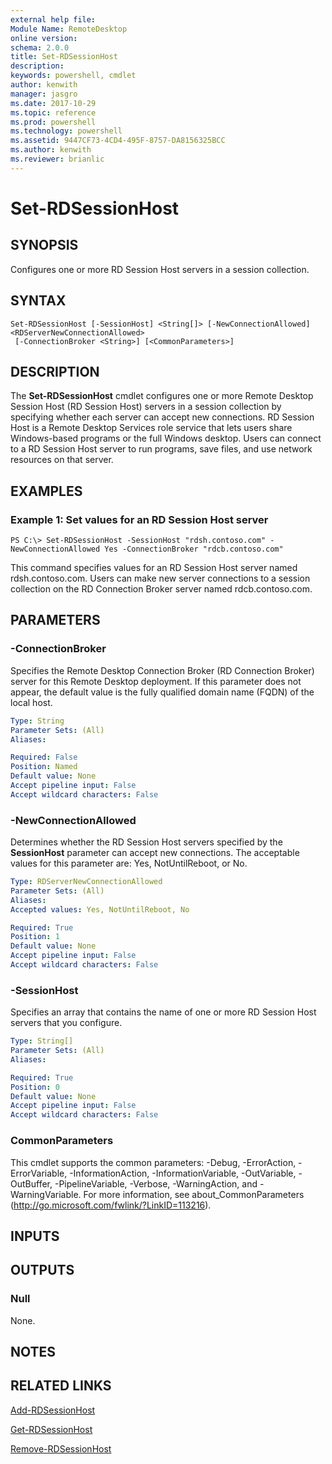 ```yaml
---
external help file: 
Module Name: RemoteDesktop
online version: 
schema: 2.0.0
title: Set-RDSessionHost
description: 
keywords: powershell, cmdlet
author: kenwith
manager: jasgro
ms.date: 2017-10-29
ms.topic: reference
ms.prod: powershell
ms.technology: powershell
ms.assetid: 9447CF73-4CD4-495F-8757-DA8156325BCC
ms.author: kenwith
ms.reviewer: brianlic
---
```


# Set-RDSessionHost

## SYNOPSIS
Configures one or more RD Session Host servers in a session collection.

## SYNTAX

```
Set-RDSessionHost [-SessionHost] <String[]> [-NewConnectionAllowed] <RDServerNewConnectionAllowed>
 [-ConnectionBroker <String>] [<CommonParameters>]
```

## DESCRIPTION
The **Set-RDSessionHost** cmdlet configures one or more Remote Desktop Session Host (RD Session Host) servers in a session collection by specifying whether each server can accept new connections.
RD Session Host is a Remote Desktop Services role service that lets users share Windows-based programs or the full Windows desktop.
Users can connect to a RD Session Host server to run programs, save files, and use network resources on that server.

## EXAMPLES

### Example 1: Set values for an RD  Session Host server
```
PS C:\> Set-RDSessionHost -SessionHost "rdsh.contoso.com" -NewConnectionAllowed Yes -ConnectionBroker "rdcb.contoso.com"
```

This command specifies values for an RD Session Host server named rdsh.contoso.com.
Users can make new server connections to a session collection on the RD Connection Broker server named rdcb.contoso.com.

## PARAMETERS

### -ConnectionBroker
Specifies the Remote Desktop Connection Broker (RD Connection Broker) server for this Remote Desktop deployment.
If this parameter does not appear, the default value is the fully qualified domain name (FQDN) of the local host.

```yaml
Type: String
Parameter Sets: (All)
Aliases: 

Required: False
Position: Named
Default value: None
Accept pipeline input: False
Accept wildcard characters: False
```

### -NewConnectionAllowed
Determines whether the RD Session Host servers specified by the **SessionHost** parameter can accept new connections.
The acceptable values for this parameter are: Yes, NotUntilReboot, or No.

```yaml
Type: RDServerNewConnectionAllowed
Parameter Sets: (All)
Aliases: 
Accepted values: Yes, NotUntilReboot, No

Required: True
Position: 1
Default value: None
Accept pipeline input: False
Accept wildcard characters: False
```

### -SessionHost
Specifies an array that contains the name of one or more RD Session Host servers that you configure.

```yaml
Type: String[]
Parameter Sets: (All)
Aliases: 

Required: True
Position: 0
Default value: None
Accept pipeline input: False
Accept wildcard characters: False
```

### CommonParameters
This cmdlet supports the common parameters: -Debug, -ErrorAction, -ErrorVariable, -InformationAction, -InformationVariable, -OutVariable, -OutBuffer, -PipelineVariable, -Verbose, -WarningAction, and -WarningVariable. For more information, see about_CommonParameters (http://go.microsoft.com/fwlink/?LinkID=113216).

## INPUTS

## OUTPUTS

### Null
None.

## NOTES

## RELATED LINKS

[Add-RDSessionHost](./Add-RDSessionHost.md)

[Get-RDSessionHost](./Get-RDSessionHost.md)

[Remove-RDSessionHost](./Remove-RDSessionHost.md)
